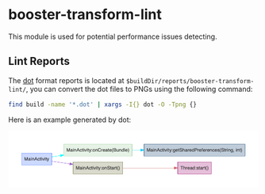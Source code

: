 # booster-transform-lint

This module is used for potential performance issues detecting.

## Lint Reports

The [dot](https://www.graphviz.org/doc/info/lang.html) format reports is located at `$buildDir/reports/booster-transform-lint/`,  you can convert the dot files to PNGs using the following command:

```bash
find build -name '*.dot' | xargs -I{} dot -O -Tpng {}
```

Here is an example generated by dot:

![com.didiglobal.booster.demo.MainActivity](../assets/com.didiglobal.booster.demo.MainActivity.dot.png)

